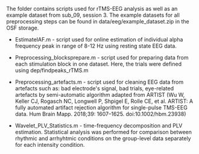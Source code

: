 The folder contains scripts used for rTMS-EEG analysis as well as an example dataset from sub_09, session 3. The example datasets for all preprocessing steps can be found in data/eeg/example_dataset.zip in the OSF storage.

- EstimateIAF.m - script used for online estimation of individual alpha frequency peak in range of 8-12 Hz using resting state EEG data.

- Preprocessing_blocksprepare.m - script used for preparing data from each stimulation block in one dataset. Here, the trials were defined using dep/findpeaks_rTMS.m

- Preprocessing_artefacts.m - script used for cleaning EEG data from artefacts such as: bad electrode's signal, bad trials, eye-related artefacts by semi-automatic algorithm adapted from ARTIST  (Wu W, Keller CJ, Rogasch NC, Longwell P, Shpigel E, Rolle CE, et al. ARTIST: A fully automated artifact rejection algorithm for single-pulse TMS-EEG data. Hum Brain Mapp. 2018;39: 1607–1625. doi:10.1002/hbm.23938)

- Wavelet_PLV_Statistics.m - time-frequency decomposition and PLV estimation. Statistical analysis was performed for comparison between rhythmic and arrhyhtmic conditions on the group-level data separately for each intensity condition.
